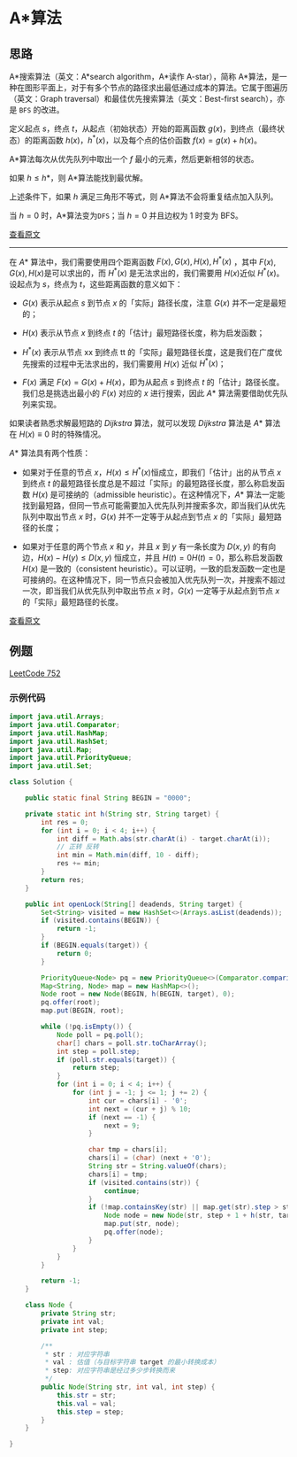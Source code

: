 # A*算法

## 思路

A\*搜索算法（英文：A\*search algorithm，A\*读作 A-star），简称 A\*算法，是一种在图形平面上，对于有多个节点的路径求出最低通过成本的算法。它属于图遍历（英文：Graph traversal）和最佳优先搜索算法（英文：Best-first search），亦是 `BFS` 的改进。

定义起点 $s$，终点 $t$，从起点（初始状态）开始的距离函数 $g(x)$，到终点（最终状态）的距离函数 $h(x)$，$h^{\ast}(x)$，以及每个点的估价函数 $f(x)=g(x)+h(x)$。

A\*算法每次从优先队列中取出一个 $f$ 最小的元素，然后更新相邻的状态。

如果 $h\leq h*$，则 A\*算法能找到最优解。

上述条件下，如果 $h$ 满足三角形不等式，则 A\*算法不会将重复结点加入队列。

当 $h=0$ 时，A\*算法变为`DFS`；当 $h=0$ 并且边权为 $1$ 时变为 BFS。

[查看原文](https://oi-wiki.org/search/astar/)

---



在 $A*$ 算法中，我们需要使用四个距离函数 $F(x), G(x), H(x), H^*(x)$ ，其中 $F(x), G(x), H(x)$是可以求出的，而 $H^*(x)$ 是无法求出的，我们需要用 $H(x)$近似 $H^*(x)$。设起点为 $s$，终点为 $t$，这些距离函数的意义如下：

+ $G(x)$ 表示从起点 $s$ 到节点 $x$ 的「实际」路径长度，注意 $G(x)$ 并不一定是最短的；

+ $H(x)$ 表示从节点 $x$ 到终点 $t$ 的「估计」最短路径长度，称为启发函数；

+ $H^*(x)$ 表示从节点 xx 到终点 tt 的「实际」最短路径长度，这是我们在广度优先搜索的过程中无法求出的，我们需要用 $H(x)$ 近似 $H^*(x)$；

+ $F(x)$ 满足 $F(x) = G(x) + H(x)$，即为从起点 $s$ 到终点 $t$ 的「估计」路径长度。我们总是挑选出最小的 $F(x)$ 对应的 $x$ 进行搜索，因此 $A*$ 算法需要借助优先队列来实现。

如果读者熟悉求解最短路的 $Dijkstra$ 算法，就可以发现 $Dijkstra$ 算法是 $A*$ 算法在 $H(x) \equiv 0$ 时的特殊情况。

$A*$ 算法具有两个性质：

+ 如果对于任意的节点 $x$，$H(x) \leq H^*(x)$恒成立，即我们「估计」出的从节点 $x$ 到终点 $t$ 的最短路径长度总是不超过「实际」的最短路径长度，那么称启发函数 $H(x)$ 是可接纳的（admissible heuristic）。在这种情况下，$A*$ 算法一定能找到最短路，但同一节点可能需要加入优先队列并搜索多次，即当我们从优先队列中取出节点 $x$ 时，$G(x)$ 并不一定等于从起点到节点 $x$ 的「实际」最短路径的长度；

+ 如果对于任意的两个节点 $x$ 和 $y$，并且 $x$ 到 $y$ 有一条长度为 $D(x, y)$ 的有向边，$H(x) - H(y) \leq D(x, y)$ 恒成立，并且 $H(t)=0H(t)=0$，那么称启发函数 $H(x)$ 是一致的（consistent heuristic）。可以证明，一致的启发函数一定也是可接纳的。在这种情况下，同一节点只会被加入优先队列一次，并搜索不超过一次，即当我们从优先队列中取出节点 $x$ 时，$G(x)$ 一定等于从起点到节点 $x$ 的「实际」最短路径的长度。

[查看原文](https://leetcode-cn.com/problems/open-the-lock/solution/da-kai-zhuan-pan-suo-by-leetcode-solutio-l0xo/)

## 例题

[LeetCode 752](https://leetcode-cn.com/problems/open-the-lock/)

### 示例代码

```java
import java.util.Arrays;
import java.util.Comparator;
import java.util.HashMap;
import java.util.HashSet;
import java.util.Map;
import java.util.PriorityQueue;
import java.util.Set;

class Solution {

    public static final String BEGIN = "0000";

    private static int h(String str, String target) {
        int res = 0;
        for (int i = 0; i < 4; i++) {
            int diff = Math.abs(str.charAt(i) - target.charAt(i));
            // 正转 反转
            int min = Math.min(diff, 10 - diff);
            res += min;
        }
        return res;
    }

    public int openLock(String[] deadends, String target) {
        Set<String> visited = new HashSet<>(Arrays.asList(deadends));
        if (visited.contains(BEGIN)) {
            return -1;
        }
        if (BEGIN.equals(target)) {
            return 0;
        }

        PriorityQueue<Node> pq = new PriorityQueue<>(Comparator.comparingInt(a -> a.val));
        Map<String, Node> map = new HashMap<>();
        Node root = new Node(BEGIN, h(BEGIN, target), 0);
        pq.offer(root);
        map.put(BEGIN, root);

        while (!pq.isEmpty()) {
            Node poll = pq.poll();
            char[] chars = poll.str.toCharArray();
            int step = poll.step;
            if (poll.str.equals(target)) {
                return step;
            }
            for (int i = 0; i < 4; i++) {
                for (int j = -1; j <= 1; j += 2) {
                    int cur = chars[i] - '0';
                    int next = (cur + j) % 10;
                    if (next == -1) {
                        next = 9;
                    }

                    char tmp = chars[i];
                    chars[i] = (char) (next + '0');
                    String str = String.valueOf(chars);
                    chars[i] = tmp;
                    if (visited.contains(str)) {
                        continue;
                    }
                    if (!map.containsKey(str) || map.get(str).step > step + 1) {
                        Node node = new Node(str, step + 1 + h(str, target), step + 1);
                        map.put(str, node);
                        pq.offer(node);
                    }
                }
            }
        }

        return -1;
    }

    class Node {
        private String str;
        private int val;
        private int step;

        /**
         * str : 对应字符串
         * val : 估值（与目标字符串 target 的最小转换成本）
         * step: 对应字符串是经过多少步转换而来
         */
        public Node(String str, int val, int step) {
            this.str = str;
            this.val = val;
            this.step = step;
        }
    }

}

```

